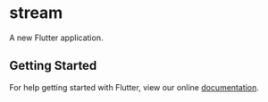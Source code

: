 # stream

A new Flutter application.

## Getting Started

For help getting started with Flutter, view our online
[documentation](https://flutter.io/).
